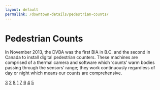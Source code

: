 ```yaml
---
layout: default
permalink: /downtown-details/pedestrian-counts/
---
```

# Pedestrian Counts

In November 2013, the DVBA was the first BIA in B.C. and the second in Canada to install digital pedestrian counters. These machines are comprised of a thermal camera and software which ‘counts’ warm bodies passing through the sensors’ range; they work continuously regardless of day or night which means our counts are comprehensive.

<div class="pedestrian-count-wrap"><div class="pedestrian-count-map">
  <a href="http://eco-public.com/public2/?id=100016262" title="Canada Post (700 Yates - South)" target="_blank" class="yates700">3</a>
  <a href="http://eco-public.com/public2/?id=100014631" title="Coastal Community (700 Fort - North)" target="_blank" class="fort700">2</a>
  <a href="http://eco-public.com/public2/?id=100014632" title="Friends of Bears (1300 Douglas - West)" target="_blank" class="douglas1300">8</a>
  <a href="http://eco-public.com/public2/?id=100011009" title="Market Square (600 Johnson - North)" target="_blank" class="johnson600">1</a>
  <a href="http://eco-public.com/public2/?id=100014633" title="Monk Office (1100 Blanchard - West)" target="_blank" class="blanchard1100">7</a>
  <a href="http://eco-public.com/public2/?id=100011008" title="Murchie's (1100 Government - West)" target="_blank" class="govt1100">6</a>
  <a href="http://eco-public.com/public2/?id=100016261" title="Rocky Mountain (900 Government - East)" target="_blank" class="govt900">4</a>
  <a href="http://eco-public.com/public2/?id=100011010" title="TD (1100 Douglas - West)" target="_blank" class="douglas1100">5</a>
</div></div>